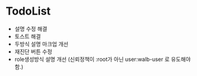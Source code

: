 # TodoList

-   설명 수정 해결
-   토스트 해결
-   두방식 설명 마크업 개선
-   재진단 버튼 수정
-   role생성방식 설명 개선 (신뢰정책이 :root가 아닌 user:walb-user 로 유도해야함.)